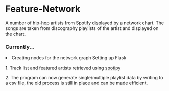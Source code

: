 # Feature-Network
A number of hip-hop artists from Spotify displayed by a network chart. The songs are taken from discography playlists of the artist and displayed on the chart. 


<h3>Currently...</h3> 
  <li>
    <i1>Creating nodes for the network graph</i1>
    <i2>Setting up Flask</i2>
  </li>
<p><t>1. Track list and featured artists retrieved using <a href= "https://spotipy.readthedocs.io/en/2.13.0/">spotipy</a></p>
<p><t>2. The program can now generate single/multiple playlist data by writing to a csv file, the old process is still in place and can be made efficient. </p>
 
